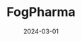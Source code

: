 ---  
layout: startup_page  
title: "FogPharma"  
id: "fogpharma.com"  
permalink: "/fogpharmafogpharma.com03012024/"  
website: "https://www.fogpharma.com"  
funding_round: "Series E"  
funding_amount: "$145M"  
investors: "Nextech Invest, RA Capital Management, Rock Springs Capital, General Catalyst, Marshall Wace, Samsara Biocapital, Foresite Capital, Symbiosis, Catalio Capital Management, Sixty Degree Capital, Alex Gorsky, ARCH Venture Partners, Fidelity Management & Research Company, GV, Cormorant Asset Management, funds and accounts advised by T. Rowe Price Associates, Inc., Farallon Capital Management, venBio Partners, Invus, Milky Way Investments"  
about: "FogPharma is a clinical-stage biopharmaceutical company developing Helicon™ peptide therapies to target intracellular disease drivers previously inaccessible to traditional medicines. Its lead candidate, FOG-001, is a β-catenin inhibitor in Phase 1/2 trials for solid tumors, addressing a significant unmet need in oncology. The company leverages AI and computational physics in its drug discovery process."  
markets: "Biotechnology, Pharmaceuticals, Oncology, Health Care, Life Science, Precision Medicine"  
hq: "Cambridge, Massachusetts, United States"  
founded_year: "2015"  
linkedin: "https://www.linkedin.com/company/fog-pharmaceuticals/"  
twitter: ""  
instagram: ""  
facebook: ""  
crunchbase: "https://www.crunchbase.com/organization/fog-pharmaceuticals"  
pitchbook: "https://pitchbook.com/profiles/company/160876-99"  

date_display: "01-Mar-2024"  
date: "2024-03-01"

# SEO Optimization  
meta_title: "FogPharma - Series E Funding ($145M)"  
meta_description: "FogPharma, FogPharma is a clinical-stage biopharmaceutical company developing Helicon™ peptide therapies to target intracellular disease drivers previously inacc..."  
meta_keywords: "FogPharma, Biotechnology, Pharmaceuticals, Oncology, Health Care, Life Science, Precision Medicine, Series E funding"  
canonical_url: "https://startup.projectstartups.com/fogpharmafogpharma.com03012024/"  
---